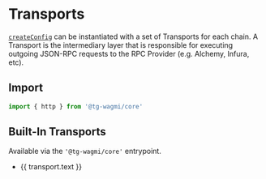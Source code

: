 <script setup>
import { getSidebar } from '../../.vitepress/sidebar'

const transports = getSidebar()['/core']
  .find(x => x.text.includes('Configuration')).items
  .find(x => x.text.includes('Transports')).items
  .sort((a, b) => a.text.localeCompare(b.text))
</script>

# Transports

[`createConfig`](/core/api/createConfig) can be instantiated with a set of Transports for each chain. A Transport is the intermediary layer that is responsible for executing outgoing JSON-RPC requests to the RPC Provider (e.g. Alchemy, Infura, etc).

## Import

```ts
import { http } from '@tg-wagmi/core'
```

## Built-In Transports

Available via the `'@tg-wagmi/core'` entrypoint.

<ul>
  <li v-for="transport of transports">
    <a :href="transport.link">{{ transport.text }}</a>
  </li>
</ul>
